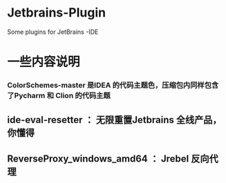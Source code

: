 # Jetbrains-Plugin
Some plugins for JetBrains -IDE

# 一些内容说明

### ColorSchemes-master  是IDEA 的代码主题色，压缩包内同样包含了Pycharm 和 Clion 的代码主题

## ide-eval-resetter ： 无限重置Jetbrains 全线产品，你懂得

## ReverseProxy_windows_amd64 ： Jrebel 反向代理

